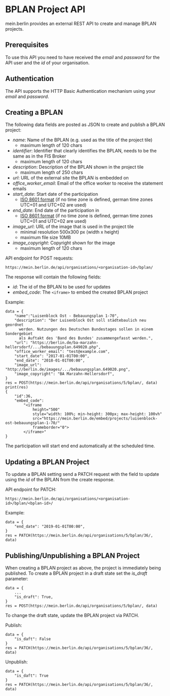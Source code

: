 # BPLAN Project API

mein.berlin provides an external REST API to create and manage BPLAN projects.

## Prerequisites

To use this API you need to have received the *email* and *password* for the
API user and the *id* of your organisation.

## Authentication

The API supports the HTTP Basic Authentication mechanism using your *email* and *password*.

## Creating a BPLAN

The following data fields are posted as JSON to create and publish a BPLAN
project:

-   *name*: Name of the BPLAN (e.g. used as the title of the project tile)
    -   maximum length of 120 chars
-   *identifier*: Identifier that clearly identifies the BPLAN, needs to be the same as in the FIS Broker
    -   maximum length of 120 chars
-   *description*: Description of the BPLAN shown in the project tile
    -   maximum length of 250 chars
-   *url*: URL of the external site the BPLAN is embedded on
-   *office_worker_email*: Email of the office worker to receive the statement emails
-   *start_date*: Start date of the participation
    -   [ISO 8601 format](https://en.wikipedia.org/wiki/ISO_8601)
        (if no time zone is  defined, german time zones UTC+01 and UTC+02 are used)
-   *end_date*: End date of the participation in
    -   [ISO 8601 format](https://en.wikipedia.org/wiki/ISO_8601)
        (if no time zone is  defined,  german time zones UTC+01 and UTC+02 are used)
-   *image_url*: URL of the image that is used in the project tile
    -   minimal resolution 500x300 px (width x height)
    -   maximum file size 10MB
-   *image_copyright*: Copyright shown for the image
    -   maximum length of 120 chars

API endpoint for POST requests:

    https://mein.berlin.de/api/organisations/<organisation-id>/bplan/

The response will contain the following fields:

-   *id*: The id of the BPLAN to be used for updates
-   *embed_code*: The `<iframe>` to embed the created BPLAN project

Example:

    data = {
        "name":"Luisenblock Ost - Bebauungsplan 1-70",
        "description": "Der Luisenblock Ost soll städtebaulich neu geordnet
          werden. Nutzungen des Deutschen Bundestages sollen in einem Sondergebiet
          als Auftakt des 'Band des Bundes' zusammengefasst werden.",
        "url": "https://berlin.de/ba-marzahn-hellersdorf/.../bebauungsplan.649020.php",
        "office_worker_email": "test@example.com",
        "start_date": "2017-01-01T00:00",
        "end_date": "2018-01-01T00:00",
        "image_url": "http://berlin.de/images/.../bebauungsplan.649020.png",
        "image_copyright": "BA Marzahn-Hellersdorf",
    }
    res = POST(https://mein.berlin.de/api/organisations/5/bplan/, data)
    print(res)
    {
        "id":36,
        "embed_code":
            "<iframe
                height="500"
                style="width: 100%; min-height: 300px; max-height: 100vh"
                src="https://mein.berlin.de/embed/projects/luisenblock-ost-bebauungsplan-1-70/"
                frameborder="0">
            </iframe>"
    }

The participation will start end end automatically at the scheduled time.

## Updating a BPLAN Project

To update a BPLAN setting send a PATCH request with the field to update using
the *id* of the BPLAN from the create response.

API endpoint for PATCH:

    https://mein.berlin.de/api/organisations/<organisation-id>/bplan/<bplan-id>/

Example:

    data = {
        "end_date": "2019-01-01T00:00",
    }
    res = PATCH(https://mein.berlin.de/api/organisations/5/bplan/36/, data)

## Publishing/Unpublishing a BPLAN Project

When creating a BPLAN project as above, the project is immediately being
published. To create a BPLAN project in a draft state set the *is_draft*
parameter:

    data = {
        ...
        "is_draft": True,
    }
    res = POST(https://mein.berlin.de/api/organisations/5/bplan/, data)

To change the draft state, update the BPLAN project via PATCH.

Publish:

    data = {
        "is_daft": False
    }
    res = PATCH(https://mein.berlin.de/api/organisations/5/bplan/36/, data)

Unpublish:

    data = {
        "is_daft": True
    }
    res = PATCH(https://mein.berlin.de/api/organisations/5/bplan/36/, data)
